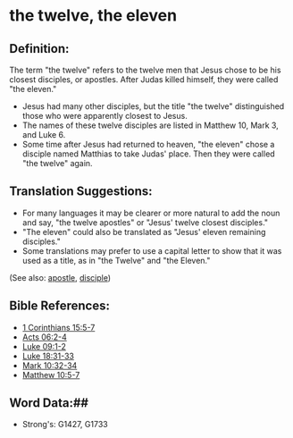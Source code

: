 # the twelve, the eleven #

## Definition: ##

The term "the twelve" refers to the twelve men that Jesus chose to be his closest disciples, or apostles. After Judas killed himself, they were called "the eleven."

* Jesus had many other disciples, but the title "the twelve" distinguished those who were apparently closest to Jesus.
* The names of these twelve disciples are listed in Matthew 10, Mark 3, and Luke 6.
* Some time after Jesus had returned to heaven, "the eleven" chose a disciple named Matthias to take Judas' place. Then they were called "the twelve" again.

## Translation Suggestions: ##

* For many languages it may be clearer or more natural to add the noun and say, "the twelve apostles" or "Jesus' twelve closest disciples."
* "The eleven" could also be translated as "Jesus' eleven remaining disciples."
* Some translations may prefer to use a capital letter to show that it was used as a title, as in "the Twelve" and "the Eleven."

(See also: [apostle](apostle.md), [disciple](disciple.md))

## Bible References: ##

* [1 Corinthians 15:5-7](rc://en/tn/help/1co/15/05)
* [Acts 06:2-4](rc://en/tn/help/act/06/02)
* [Luke 09:1-2](rc://en/tn/help/luk/09/01)
* [Luke 18:31-33](rc://en/tn/help/luk/18/31)
* [Mark 10:32-34](rc://en/tn/help/mrk/10/32)
* [Matthew 10:5-7](rc://en/tn/help/mat/10/05)

## Word Data:##

* Strong's: G1427, G1733
